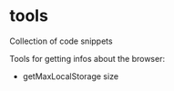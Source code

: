 # tools
Collection of code snippets 

Tools for getting infos about the browser:

- getMaxLocalStorage size
